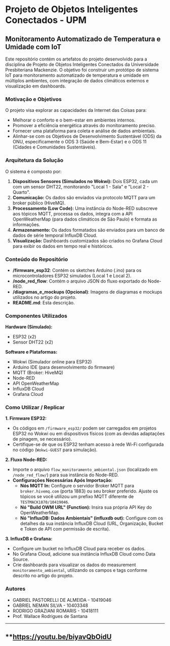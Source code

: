 # Projeto de Objetos Inteligentes Conectados  - UPM
## Monitoramento Automatizado de Temperatura e Umidade com IoT

Este repositório contém os artefatos do projeto desenvolvido para a disciplina de Projeto de Objetos Inteligentes Conectados da Universidade Presbiteriana Mackenzie. O objetivo foi construir um protótipo de sistema IoT para monitoramento automatizado de temperatura e umidade em múltiplos ambientes, com integração de dados climáticos externos e visualização em dashboards.

### Motivação e Objetivos

O projeto visa explorar as capacidades da Internet das Coisas para:
- Melhorar o conforto e o bem-estar em ambientes internos.
- Promover a eficiência energética através do monitoramento preciso.
- Fornecer uma plataforma para coleta e análise de dados ambientais.
- Alinhar-se com os Objetivos de Desenvolvimento Sustentável (ODS) da ONU, especificamente o ODS 3 (Saúde e Bem-Estar) e o ODS 11 (Cidades e Comunidades Sustentáveis).

### Arquitetura da Solução

O sistema é composto por:
1.  **Dispositivos Sensores (Simulados no Wokwi):** Dois ESP32, cada um com um sensor DHT22, monitorando "Local 1 - Sala" e "Local 2 - Quarto".
2.  **Comunicação:** Os dados são enviados via protocolo MQTT para um broker público (HiveMQ).
3.  **Processamento (Low Code):** Uma instância do Node-RED subscreve aos tópicos MQTT, processa os dados, integra com a API OpenWeatherMap (para dados climáticos de São Paulo) e formata as informações.
4.  **Armazenamento:** Os dados formatados são enviados para um banco de dados de série temporal InfluxDB Cloud.
5.  **Visualização:** Dashboards customizados são criados no Grafana Cloud para exibir os dados em tempo real e históricos.

### Conteúdo do Repositório

-   **/firmware_esp32**: Contém os sketches Arduino (.ino) para os microcontroladores ESP32 simulados (Local 1 e Local 2).
-   **/node_red_flow**: Contém o arquivo JSON do fluxo exportado do Node-RED.
-   **/diagramas_e_mockups (Opcional)**: Imagens de diagramas e mockups utilizados no artigo do projeto.
-   **README.md**: Esta descrição.

### Componentes Utilizados

**Hardware (Simulado):**
-   ESP32 (x2)
-   Sensor DHT22 (x2)

**Software e Plataformas:**
-   Wokwi (Simulador online para ESP32)
-   Arduino IDE (para desenvolvimento do firmware)
-   MQTT (Broker: HiveMQ)
-   Node-RED
-   API OpenWeatherMap
-   InfluxDB Cloud
-   Grafana Cloud

### Como Utilizar / Replicar

**1. Firmware ESP32:**
   - Os códigos em `/firmware_esp32/` podem ser carregados em projetos ESP32 no Wokwi ou em dispositivos físicos (com as devidas adaptações de pinagem, se necessário).
   - Certifique-se de que os ESP32 tenham acesso à rede Wi-Fi configurada no código (`Wokwi-GUEST` para simulação).

**2. Fluxo Node-RED:**
   - Importe o arquivo `flow_monitoramento_ambiental.json` (localizado em `/node_red_flow/`) para sua instância do Node-RED.
   - **Configurações Necessárias Após Importação:**
     - **Nós MQTT In:** Configure o servidor Broker MQTT para `broker.hivemq.com` (porta 1883) ou seu broker preferido. Ajuste os tópicos se você utilizou um prefixo MQTT diferente de `TESTMACK1870/10419046`.
     - **Nó "Build OWM URL" (Function):** Insira sua própria API Key do OpenWeatherMap.
     - **Nó "InfluxDB: Dados Ambientais" (influxdb out):** Configure com os detalhes da sua instância InfluxDB Cloud (URL, Organização, Bucket e Token de API com permissão de escrita).

**3. InfluxDB e Grafana:**
   - Configure um bucket no InfluxDB Cloud para receber os dados.
   - No Grafana Cloud, adicione sua instância InfluxDB Cloud como Data Source.
   - Crie dashboards para visualizar os dados do measurement `monitoramento_ambiental`, utilizando os campos e tags conforme descrito no artigo do projeto.

### Autores

-   GABRIEL PASTORELLI DE ALMEIDA - 10419046
-   GABRIEL NEMAN SILVA - 10403348
-   RODRIGO GRAZIANI ROMARIS - 10418111
-   Prof. Wallace Rodrigues de Santana


---
**https://youtu.be/biyavQbOidU
---
